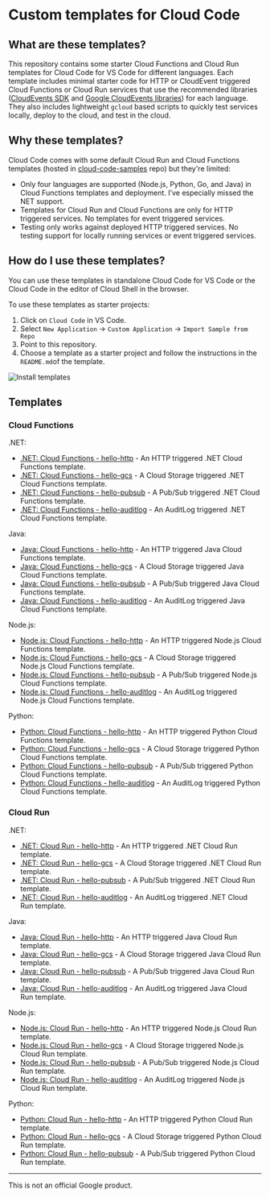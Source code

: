 # Custom templates for Cloud Code

## What are these templates?

This repository contains some starter Cloud Functions and Cloud Run templates
for Cloud Code for VS Code for different languages. Each template includes
minimal starter code for HTTP or CloudEvent triggered Cloud Functions or Cloud
Run services that use the recommended libraries ([CloudEvents
SDK](https://cloudevents.io/) and [Google CloudEvents
libraries](https://github.com/googleapis/google-cloudevents)) for each language.
They also includes lightweight `gcloud` based scripts to quickly test services
locally, deploy to the cloud, and test in the cloud.

## Why these templates?

Cloud Code comes with some default Cloud Run and Cloud Functions templates
(hosted in
[cloud-code-samples](https://github.com/GoogleCloudPlatform/cloud-code-samples)
repo) but they're limited:

* Only four languages are supported (Node.js, Python, Go, and Java) in Cloud
  Functions templates and deployment. I’ve especially missed the NET support.
* Templates for Cloud Run and Cloud Functions are only for HTTP triggered
  services. No templates for event triggered services.
* Testing only works against deployed HTTP triggered services. No testing
  support for locally running services or event triggered services.

## How do I use these templates?

You can use these templates in standalone Cloud Code for VS Code or the Cloud
Code in the editor of Cloud Shell in the browser.

To use these templates as starter projects:

1. Click on `Cloud Code` in VS Code.
1. Select `New Application` -> `Custom Application` -> `Import Sample from Repo`
1. Point to this repository.
1. Choose a template as a starter project and follow the instructions in the
   `README.md`of the template.

![Install templates](install.gif)

## Templates

### Cloud Functions

.NET:

* [.NET: Cloud Functions - hello-http](dotnet/functions/hello-http) - An
  HTTP triggered .NET Cloud Functions template.
* [.NET: Cloud Functions - hello-gcs](dotnet/functions/hello-gcs) - A
  Cloud Storage triggered .NET Cloud Functions template.
* [.NET: Cloud Functions - hello-pubsub](dotnet/functions/hello-pubsub) - A
  Pub/Sub triggered .NET Cloud Functions template.
* [.NET: Cloud Functions - hello-auditlog](dotnet/functions/hello-auditlog) - An
  AuditLog triggered .NET Cloud Functions template.

Java:

* [Java: Cloud Functions - hello-http](java/functions/hello-http) - An
  HTTP triggered Java Cloud Functions template.
* [Java: Cloud Functions - hello-gcs](java/functions/hello-gcs) - A
  Cloud Storage triggered Java Cloud Functions template.
* [Java: Cloud Functions - hello-pubsub](java/functions/hello-pubsub) - A
  Pub/Sub triggered Java Cloud Functions template.
* [Java: Cloud Functions - hello-auditlog](java/functions/hello-auditlog) - An
  AuditLog triggered Java Cloud Functions template.

Node.js:

* [Node.js: Cloud Functions - hello-http](nodejs/functions/hello-http) - An
  HTTP triggered Node.js Cloud Functions template.
* [Node.js: Cloud Functions - hello-gcs](nodejs/functions/hello-gcs) - A
  Cloud Storage triggered Node.js Cloud Functions template.
* [Node.js: Cloud Functions - hello-pubsub](nodejs/functions/hello-pubsub) - A
  Pub/Sub triggered Node.js Cloud Functions template.
* [Node.js: Cloud Functions - hello-auditlog](nodejs/functions/hello-auditLog) - An
  AuditLog triggered Node.js Cloud Functions template.

Python:

* [Python: Cloud Functions - hello-http](python/functions/hello-http) - An
  HTTP triggered Python Cloud Functions template.
* [Python: Cloud Functions - hello-gcs](python/functions/hello-gcs) - A
  Cloud Storage triggered Python Cloud Functions template.
* [Python: Cloud Functions - hello-pubsub](python/functions/hello-pubsub) - A
  Pub/Sub triggered Python Cloud Functions template.
* [Python: Cloud Functions - hello-auditlog](python/functions/hello-auditLog) - An
  AuditLog triggered Python Cloud Functions template.

### Cloud Run

.NET:

* [.NET: Cloud Run - hello-http](dotnet/run/hello-http) - An HTTP triggered .NET
  Cloud Run template.
* [.NET: Cloud Run - hello-gcs](dotnet/run/hello-gcs) - A Cloud Storage triggered
  .NET Cloud Run template.
* [.NET: Cloud Run - hello-pubsub](dotnet/run/hello-pubsub) - A Pub/Sub triggered
  .NET Cloud Run template.
* [.NET: Cloud Run - hello-auditlog](dotnet/run/hello-auditlog) - An AuditLog
  triggered .NET Cloud Run template.

Java:

* [Java: Cloud Run - hello-http](java/run/hello-http) - An HTTP triggered Java
  Cloud Run template.
* [Java: Cloud Run - hello-gcs](java/run/hello-gcs) - A Cloud Storage triggered
  Java Cloud Run template.
* [Java: Cloud Run - hello-pubsub](java/run/hello-pubsub) - A Pub/Sub triggered
  Java Cloud Run template.
* [Java: Cloud Run - hello-auditlog](dotnet/run/hello-audit-log) - An AuditLog
  triggered Java Cloud Run template.

Node.js:

* [Node.js: Cloud Run - hello-http](nodejs/run/hello-http) - An HTTP triggered Node.js
  Cloud Run template.
* [Node.js: Cloud Run - hello-gcs](nodejs/run/hello-gcs) - A Cloud Storage triggered
  Node.js Cloud Run template.
* [Node.js: Cloud Run - hello-pubsub](nodejs/run/hello-pubsub) - A Pub/Sub triggered
  Node.js Cloud Run template.
* [Node.js: Cloud Run - hello-auditlog](nodejs/run/hello-auditLog) - An AuditLog
  triggered Node.js Cloud Run template.

Python:

* [Python: Cloud Run - hello-http](python/run/hello-http) - An HTTP triggered
  Python Cloud Run template.
* [Python: Cloud Run - hello-gcs](python/run/hello-gcs) - A Cloud Storage triggered
  Python Cloud Run template.
* [Python: Cloud Run - hello-pubsub](python/run/hello-pubsub) - A Pub/Sub triggered
  Python Cloud Run template.

-------

This is not an official Google product.
